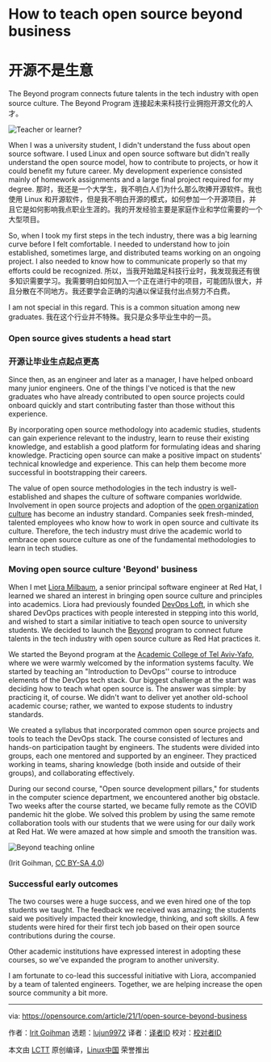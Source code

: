 [#]: collector: (lujun9972)
[#]: translator: (duoluoxiaosheng )
[#]: reviewer: ( )
[#]: publisher: ( )
[#]: url: ( )
[#]: subject: (How to teach open source beyond business)
[#]: via: (https://opensource.com/article/21/1/open-source-beyond-business)
[#]: author: (Irit Goihman https://opensource.com/users/iritgoihman)

How to teach open source beyond business
======
开源不是生意
=====
The Beyond program connects future talents in the tech industry with
open source culture.
The Beyond Program 连接起未来科技行业拥抱开源文化的人才。

![Teacher or learner?][1]

When I was a university student, I didn't understand the fuss about open source software. I used Linux and open source software but didn't really understand the open source model, how to contribute to projects, or how it could benefit my future career. My development experience consisted mainly of homework assignments and a large final project required for my degree.
那时，我还是一个大学生，我不明白人们为什么那么吹捧开源软件。我也使用 Linux 和开源软件，但是我不明白开源的模式，如何参加一个开源项目，并且它是如何影响我点职业生涯的。我的开发经验主要是家庭作业和学位需要的一个大型项目。

So, when I took my first steps in the tech industry, there was a big learning curve before I felt comfortable. I needed to understand how to join established, sometimes large, and distributed teams working on an ongoing project. I also needed to know how to communicate properly so that my efforts could be recognized.
所以，当我开始踏足科技行业时，我发现我还有很多知识需要学习。我需要明白如何加入一个正在进行中的项目，可能团队很大，并且分散在不同地方。我还要学会正确的沟通以保证我付出点努力不白费。

I am not special in this regard. This is a common situation among new graduates.
我在这个行业并不特殊。我只是众多毕业生中的一员。

### Open source gives students a head start
### 开源让毕业生点起点更高

Since then, as an engineer and later as a manager, I have helped onboard many junior engineers. One of the things I've noticed is that the new graduates who have already contributed to open source projects could onboard quickly and start contributing faster than those without this experience.

By incorporating open source methodology into academic studies, students can gain experience relevant to the industry, learn to reuse their existing knowledge, and establish a good platform for formulating ideas and sharing knowledge. Practicing open source can make a positive impact on students' technical knowledge and experience. This can help them become more successful in bootstrapping their careers.

The value of open source methodologies in the tech industry is well-established and shapes the culture of software companies worldwide. Involvement in open source projects and adoption of the [open organization culture][2] has become an industry standard. Companies seek fresh-minded, talented employees who know how to work in open source and cultivate its culture. Therefore, the tech industry must drive the academic world to embrace open source culture as one of the fundamental methodologies to learn in tech studies.

### Moving open source culture 'Beyond' business

When I met [Liora Milbaum][3], a senior principal software engineer at Red Hat, I learned we shared an interest in bringing open source culture and principles into academics. Liora had previously founded [DevOps Loft][4], in which she shared DevOps practices with people interested in stepping into this world, and wished to start a similar initiative to teach open source to university students. We decided to launch the [Beyond][5] program to connect future talents in the tech industry with open source culture as Red Hat practices it.

We started the Beyond program at the [Academic College of Tel Aviv-Yafo][6], where we were warmly welcomed by the information systems faculty. We started by teaching an "Introduction to DevOps'' course to introduce elements of the DevOps tech stack. Our biggest challenge at the start was deciding how to teach what open source is. The answer was simple: by practicing it, of course. We didn't want to deliver yet another old-school academic course; rather, we wanted to expose students to industry standards.

We created a syllabus that incorporated common open source projects and tools to teach the DevOps stack. The course consisted of lectures and hands-on participation taught by engineers. The students were divided into groups, each one mentored and supported by an engineer. They practiced working in teams, sharing knowledge (both inside and outside of their groups), and collaborating effectively.

During our second course, "Open source development pillars," for students in the computer science department, we encountered another big obstacle. Two weeks after the course started, we became fully remote as the COVID pandemic hit the globe. We solved this problem by using the same remote collaboration tools with our students that we were using for our daily work at Red Hat. We were amazed at how simple and smooth the transition was.

![Beyond teaching online][7]

(Irit Goihman, [CC BY-SA 4.0][8])

### Successful early outcomes

The two courses were a huge success, and we even hired one of the top students we taught. The feedback we received was amazing; the students said we positively impacted their knowledge, thinking, and soft skills. A few students were hired for their first tech job based on their open source contributions during the course.

Other academic institutions have expressed interest in adopting these courses, so we've expanded the program to another university.

I am fortunate to co-lead this successful initiative with Liora, accompanied by a team of talented engineers. Together, we are helping increase the open source community a bit more.

--------------------------------------------------------------------------------

via: https://opensource.com/article/21/1/open-source-beyond-business

作者：[Irit Goihman][a]
选题：[lujun9972][b]
译者：[译者ID](https://github.com/译者ID)
校对：[校对者ID](https://github.com/校对者ID)

本文由 [LCTT](https://github.com/LCTT/TranslateProject) 原创编译，[Linux中国](https://linux.cn/) 荣誉推出

[a]: https://opensource.com/users/iritgoihman
[b]: https://github.com/lujun9972
[1]: https://opensource.com/sites/default/files/styles/image-full-size/public/lead-images/osdc-lead-teacher-learner.png?itok=rMJqBN5G (Teacher or learner?)
[2]: https://opensource.com/open-organization/resources/open-org-definition
[3]: https://www.linkedin.com/in/lioramilbaum
[4]: https://www.devopsloft.io/
[5]: https://research.redhat.com/blog/2020/05/24/open-source-development-course-and-devops-methodology/
[6]: https://www.int.mta.ac.il/
[7]: https://opensource.com/sites/default/files/pictures/beyond_mta.png (Beyond teaching online)
[8]: https://creativecommons.org/licenses/by-sa/4.0/
